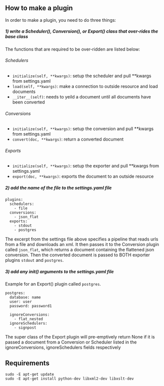 
## How to make a plugin

In order to make a plugin, you need to do three things:

##### 1) write a Scheduler(), Conversion(), or Export() class that over-rides the base class

The functions that are required to be over-ridden are listed below:

###### Schedulers

* `initialize(self, **kwargs)`: setup the scheduler and pull **kwargs from settings.yaml
* `load(self, **kwargs)`: make a connection to outside resource and load documents
* `__iter__(self)`: needs to yeild a document until all documents have been converted

###### Conversions

* `initialize(self, **kwargs)`: setup the conversion and pull **kwargs from settings.yaml
* `convert(doc, **kwargs)`: return a converted document
 
###### Exports

* `initialize(self, **kwargs)`: setup the exporter and pull **kwargs from settings.yaml
* `export(doc, **kwargs)`: exports the document to an outside resource

##### 2) add the name of the file to the settings.yaml file

```
plugins:
  schedulers:
    - file
  conversions:
    - json_flat
  exports:
    - stdout
    - postgres
```

The excerpt from the settings file above specifies a pipeline that reads urls from a file and downloads an xml.  It then passes it to the Conversion plugin called `json_flat`, which returns a document containing the flattened json conversion.  Then the converted document is passed to BOTH exporter plugins `stdout` and `postgres`.

##### 3) add any __init__() arguments to the settings.yaml file

Example for an Export() plugin called ```postgres```.

```
postgres: 
  database: name
  user: user
  password: password1
  
  ignoreConversions:
    - flat_nested
  ignoreSchedulers:
    - signpost
```

The super class of the Export plugin will pre-emptively return None if it is passed a document from a Conversion or Scheduler listed in the ignoreConversions, ignoreSchedulers fields respectively

## Requirements
	sudo -E apt-get update
	sudo -E apt-get install python-dev libxml2-dev libxslt-dev

